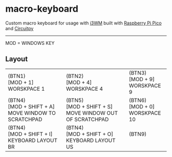 # macro-keyboard
Custom macro keyboard for usage with [i3WM]() built with [Raspberry Pi Pico]() and [Circuitpy]()

---

MOD = WINDOWS KEY

## Layout
<table>
  <tr>
    <td>(BTN1)<br>[MOD + 1]<br>WORSKPACE 1</ts>
    <td>(BTN2)<br>[MOD + 4]<br>WORSKPACE 4</ts>
    <td>(BTN3)<br>[MOD + 9]<br>WORSKPACE 9</ts>
  </tr>
  <tr>
    <td>(BTN4)<br>[MOD + SHIFT + A]<br>MOVE WINDOW TO SCRATCHPAD</td>
    <td>(BTN5)<br>[MOD + SHIFT + S]<br>MOVE WINDOW OUT OF SCRATCHPAD</td>
    <td>(BTN6)<br>[MOD + 0]<br>WORSKPACE 10</td>
  </tr>
  <tr>
    <td>(BTN4)<br>[MOD + SHIFT + I]<br>KEYBOARD LAYOUT BR</td>
    <td>(BTN4)<br>[MOD + SHIFT + O]<br>KEYBOARD LAYOUT US</td>
    <td>(BTN9)<br><br></td>
  </tr>
</table>

